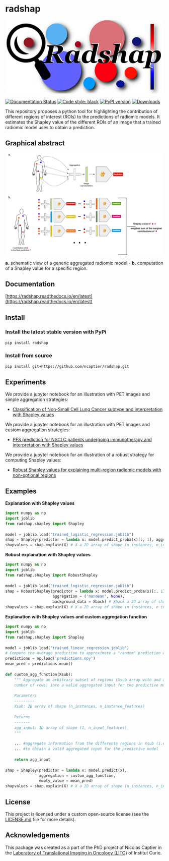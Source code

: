 # radshap

<p align="center">
    <img src="docs/images/radshap_logo.png"/>
</p>

[![Documentation Status](https://readthedocs.org/projects/radshap/badge/?version=latest)](https://radshap.readthedocs.io/en/latest/?badge=latest)
[![Code style: black](https://img.shields.io/badge/code%20style-black-000000.svg)](https://github.com/psf/black)
[![PyPI version](https://badge.fury.io/py/radshap.svg)](https://badge.fury.io/py/radshap)
[![Downloads](https://pepy.tech/badge/radshap)](https://pepy.tech/project/radhsap)

This repository proposes a python tool for highlighting the contribution of different regions of interest (ROIs) to the predictions of radiomic models.
It estimates the Shapley value of the different ROIs of an image that a trained radiomic model uses to obtain a prediction.

## Graphical abstract

<p align="center">
    <img src="docs/images/graphical_abstract.png"/>
</p>
<b>a.</b> schematic view of a generic aggregated radiomic model - <b>b.</b> computation of a Shapley value for a specific region.

## Documentation

[https://radshap.readthedocs.io/en/latest](https://radshap.readthedocs.io/en/latest)

## Install


### Install the latest stable version with PyPi
```
pip install radshap
```

### Install from source
```
pip install git+https://github.com/ncaptier/radshap.git
```
## Experiments
We provide a jupyter notebook for an illustration with PET images and simple aggregation strategies:
* [Classification of Non-Small Cell Lung Cancer subtype and interpretation with Shapley values](examples/nsclc_subtype_classification.ipynb)

We provide a jupyter notebook for an illustration with PET images and custom aggregation strategies:
* [PFS prediction for NSCLC patients undergoing immunotherapy and interpretation with Shapley values](examples/nsclc_survival_prediction.ipynb)

We provide a jupyter notebook for an illustration of a robust strategy for computing Shapley values:
* [Robust Shapley values for explaining multi-region radiomic models with non-optional regions](examples/robust_shapleyvalues.ipynb)

## Examples
**Explanation with Shapley values**
```python
import numpy as np
import joblib
from radshap.shapley import Shapley

model = joblib.load("trained_logistic_regression.joblib")
shap = Shapley(predictor = lambda x: model.predict_proba(x)[:, 1], aggregation = ('mean', None))
shapvalues = shap.explain(X) # X a 2D array of shape (n_instances, n_instance_features)
```

**Robust explanation with Shapley values**
```python
import numpy as np
import joblib
from radshap.shapley import RobustShapley

model = joblib.load("trained_logistic_regression.joblib")
shap = RobustShapley(predictor = lambda x: model.predict_proba(x)[:, 1],
                     aggregation = ('nanmean', None),
                     background_data = Xback) # Xback a 2D array of shape (n_samples_background, n_input_features)
shapvalues = shap.explain(X) # X a 2D array of shape (n_instances, n_instance_features)
```

**Explanation with Shapley values and custom aggregation function**
```python
import numpy as np
import joblib
from radshap.shapley import Shapley

model = joblib.load("trained_linear_regression.joblib")
# Compute the average prediction to approximate a "random" prediction with no information (required for RadShap)
predictions = np.load('predictions.npy')
mean_pred = predictions.mean()

def custom_agg_function(Xsub):
    """ Aggregate an arbitrary subset of regions (Xsub array with and arbitray 
    number of rows) into a valid aggregated input for the predictive model.
    
    Parameters
    ---------
    Xsub: 2D array of shape (n_instances, n_instance_features)
    
    Returns
    -------
    agg_input: 1D array of shape (1, n_input_features)
    """ 
    
    ... #aggregate information from the differente regions in Xsub (i.e rows)
    ... #to obtain a valid aggregated input for the predictive model
    
    return agg_input

shap = Shapley(predictor = lambda x: model.predict(x),
               aggregation = custom_agg_function,
               empty_value = mean_pred)
shapvalues = shap.explain(X) # X a 2D array of shape (n_instances, n_instance_features)
```

## License
This project is licensed under a custom open-source license (see the [LICENSE.md](LICENSE.md) file for more details).
## Acknowledgements

This package was created as a part of the PhD project of Nicolas Captier in the [Laboratory of Translational Imaging in Oncology (LITO)](https://www.lito-web.fr/en/) of Institut Curie.